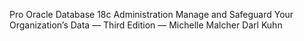 Pro Oracle Database 18c Administration
Manage and Safeguard Your Organization’s Data
—
Third Edition
—
Michelle Malcher
Darl Kuhn

